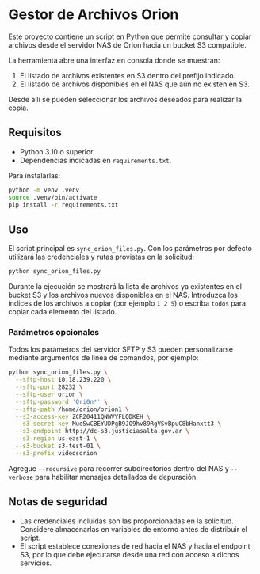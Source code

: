 # Gestor de Archivos Orion

Este proyecto contiene un script en Python que permite consultar y copiar
archivos desde el servidor NAS de Orion hacia un bucket S3 compatible.

La herramienta abre una interfaz en consola donde se muestran:

1. El listado de archivos existentes en S3 dentro del prefijo indicado.
2. El listado de archivos disponibles en el NAS que aún no existen en S3.

Desde allí se pueden seleccionar los archivos deseados para realizar la
copia.

## Requisitos

- Python 3.10 o superior.
- Dependencias indicadas en `requirements.txt`.

Para instalarlas:

```bash
python -m venv .venv
source .venv/bin/activate
pip install -r requirements.txt
```

## Uso

El script principal es `sync_orion_files.py`. Con los parámetros por
defecto utilizará las credenciales y rutas provistas en la solicitud:

```bash
python sync_orion_files.py
```

Durante la ejecución se mostrará la lista de archivos ya existentes en el
bucket S3 y los archivos nuevos disponibles en el NAS. Introduzca los
índices de los archivos a copiar (por ejemplo `1 2 5`) o escriba `todos`
para copiar cada elemento del listado.

### Parámetros opcionales

Todos los parámetros del servidor SFTP y S3 pueden personalizarse mediante
argumentos de línea de comandos, por ejemplo:

```bash
python sync_orion_files.py \
  --sftp-host 10.18.239.220 \
  --sftp-port 28232 \
  --sftp-user orion \
  --sftp-password 'Ori0n*' \
  --sftp-path /home/orion/orion1 \
  --s3-access-key ZCR20411QNWVYFLQDKEH \
  --s3-secret-key MueSwCBEYUDPgB9JO9hv89RgVSvBpuC8bHanxtt3 \
  --s3-endpoint http://dc-s3.justiciasalta.gov.ar \
  --s3-region us-east-1 \
  --s3-bucket s3-test-01 \
  --s3-prefix videosorion
```

Agregue `--recursive` para recorrer subdirectorios dentro del NAS y
`--verbose` para habilitar mensajes detallados de depuración.

## Notas de seguridad

- Las credenciales incluidas son las proporcionadas en la solicitud.
  Considere almacenarlas en variables de entorno antes de distribuir el
  script.
- El script establece conexiones de red hacia el NAS y hacia el endpoint
  S3, por lo que debe ejecutarse desde una red con acceso a dichos
  servicios.
